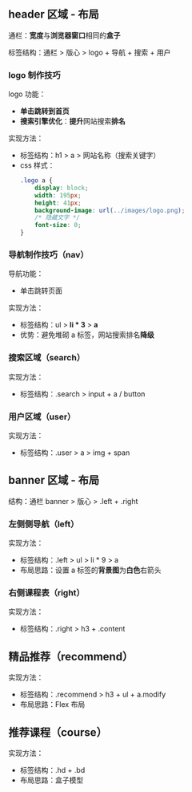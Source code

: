 ## header 区域 - 布局

通栏：**宽度**与**浏览器窗口**相同的**盒子**

标签结构：通栏 > 版心 > logo + 导航 + 搜索 + 用户

### logo 制作技巧

logo 功能：

* **单击跳转到首页**
* **搜索引擎优化**：**提升**网站搜索**排名**

实现方法：
* 标签结构：h1 > a > 网站名称（搜索关键字）
* css 样式：
    ```css
    .logo a {
        display: block;
        width: 195px;
        height: 41px;
        background-image: url(../images/logo.png);
        /* 隐藏文字 */
        font-size: 0;
    }
    ```

### 导航制作技巧（nav）

导航功能：

* 单击跳转页面

实现方法：

* 标签结构：ul > **li * 3** > **a**
* 优势：避免堆砌 a 标签，网站搜索排名**降级**

### 搜索区域（search）

实现方法：

* 标签结构：.search > input + a / button

### 用户区域（user）

实现方法：

* 标签结构：.user > a > img + span

## banner 区域 - 布局

结构：通栏 banner > 版心 > .left + .right

### 左侧侧导航（left）

实现方法：

* 标签结构：.left > ul > li * 9 > a
* 布局思路：设置 a 标签的**背景图**为**白色**右箭头

### 右侧课程表（right）

实现方法：

* 标签结构：.right > h3 + .content

## 精品推荐（recommend）

实现方法：

* 标签结构：.recommend > h3 + ul + a.modify
* 布局思路：Flex 布局

## 推荐课程（course）

实现方法：

* 标签结构：.hd + .bd
* 布局思路：盒子模型